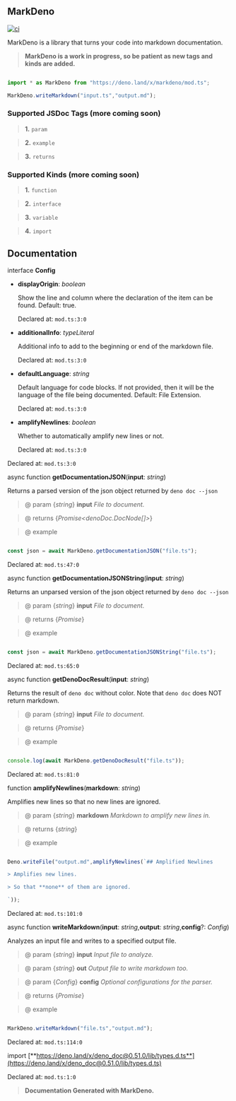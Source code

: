 ## MarkDeno

[![ci](https://github.com/ThatGhostYT/markdeno/actions/workflows/ci.yml/badge.svg)](https://github.com/ThatGhostYT/markdeno/actions/workflows/ci.yml)

        

MarkDeno is a library that turns your code into markdown documentation.

        

> **MarkDeno is a work in progress, so be patient as new tags and kinds are added.**

```ts

import * as MarkDeno from "https://deno.land/x/markdeno/mod.ts";

MarkDeno.writeMarkdown("input.ts","output.md");

```

### Supported JSDoc Tags (more coming soon)

> **1.** `param`

> **2.** `example`

> **3.** `returns`

### Supported Kinds (more coming soon)

> **1.** `function`

> **2.** `interface`

> **3.** `variable`

> **4.** `import`

## Documentation

interface **Config**

- **displayOrigin**: *boolean*

	Show the line and column where the declaration of the item can be found. Default: true.

	Declared at: `mod.ts:3:0`

- **additionalInfo**: *typeLiteral*

	Additional info to add to the beginning or end of the markdown file.

	Declared at: `mod.ts:3:0`

- **defaultLanguage**: *string*

	Default language for code blocks. If not provided, then it will be the language of the file being documented. Default: File Extension.

	Declared at: `mod.ts:3:0`

- **amplifyNewlines**: *boolean*

	Whether to automatically amplify new lines or not.

	Declared at: `mod.ts:3:0`

Declared at: `mod.ts:3:0`

async function **getDocumentationJSON**(**input**: *string*)

Returns a parsed version of the json object returned by `deno doc --json`

> @ param {*string*} **input** *File to document.*

> @ returns {*Promise<denoDoc.DocNode[]>*} 

> @ example

```ts

const json = await MarkDeno.getDocumentationJSON("file.ts");

```

Declared at: `mod.ts:47:0`

async function **getDocumentationJSONString**(**input**: *string*)

Returns an unparsed version of the json object returned by `deno doc --json`

> @ param {*string*} **input** *File to document.*

> @ returns {*Promise<string>*} 

> @ example

```ts

const json = await MarkDeno.getDocumentationJSONString("file.ts");

```

Declared at: `mod.ts:65:0`

async function **getDenoDocResult**(**input**: *string*)

Returns the result of `deno doc` without color. Note that `deno doc` does NOT return markdown.

> @ param {*string*} **input** *File to document.*

> @ returns {*Promise<string>*} 

> @ example

```ts

console.log(await MarkDeno.getDenoDocResult("file.ts"));

```

Declared at: `mod.ts:81:0`

function **amplifyNewlines**(**markdown**: *string*)

Amplifies new lines so that no new lines are ignored.

> @ param {*string*} **markdown** *Markdown to amplify new lines in.*

> @ returns {*string*} 

> @ example

```ts

Deno.writeFile("output.md",amplifyNewlines(`## Amplified Newlines

> Amplifies new lines.

> So that **none** of them are ignored.

`));

```

Declared at: `mod.ts:101:0`

async function **writeMarkdown**(**input**: *string*,**output**: *string*,**config**?: *Config*)

Analyzes an input file and writes to a specified output file.

> @ param {*string*} **input** *Input file to analyze.*

> @ param {*string*} **out** *Output file to write markdown too.*

> @ param {*Config*} **config** *Optional configurations for the parser.*

> @ returns {*Promise<void>*} 

> @ example

```ts

MarkDeno.writeMarkdown("file.ts","output.md");

```

Declared at: `mod.ts:114:0`

import [**https://deno.land/x/deno_doc@0.51.0/lib/types.d.ts**](https://deno.land/x/deno_doc@0.51.0/lib/types.d.ts)

Declared at: `mod.ts:1:0`

> **Documentation Generated with MarkDeno.**